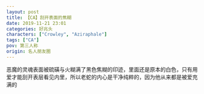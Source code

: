 ```yaml
---
layout: post
title: 【CA】刮开表面的焦糊
date: 2019-11-21 23:01
categories: 好兆头
characters: ["Crowley", "Aziraphale"]
tags: ["CA"]
pov: 第三人称
origin: 名人朋友圈
---
```


恶魔的灵魂表面被硫磺与火糊满了黑色焦糊的印迹，里面还是原本的白色，只有用爱才能刮开表层看见内里，所以老蛇的内心是干净纯粹的，因为他从来都是被爱充满的

